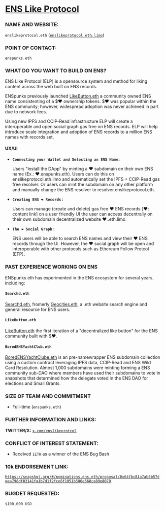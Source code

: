 # [ENS Like Protocol](https://enslikeprotocol.eth.limo)

### NAME AND WEBSITE:

`enslikeprotocol.eth` ([`enslikeprotocol.eth.limo`](https://enslikeprotocol.eth.limo))

### POINT OF CONTACT:

`enspunks.eth` 

### WHAT DO YOU WANT TO BUILD ON ENS?

ENS Like Protocol (ELP) is a opensource system and method for liking content across the web built on ENS records.

ENSpunks previously launched [LikeButton.eth](https://LikeButton.eth.limo) a community owned ENS name consistenting of a $❤️ ownership tokens. $❤️ was popular within the ENS community; however,  widespread adoption was never achieved in part due to network fees.   

Using new IPFS and CCIP-Read infrastructure ELP will create a interoperable and open social graph gas free on ENS records.  ELP will help introduce scale integration and adoption of ENS records to a million ENS names with records set.

#### UX/UI 

- **`Connecting your Wallet and Selecting an ENS Name`:** 
   
   Users "install the DApp" by minting a ❤️ subdomain on their own ENS name (Ex.: ❤️.enspunks.eth).  Users can do this on enslikeprotocol.eth.limo and automatically set the IPFS + CCIP-Read gas free resolver.  Or users can mint the subdomain on any other platform and manually change the ENS resolver to resolver.enslikeprotocol.eth.  

- **`Creating ENS ❤️ Records` :**  

   Users can manage (create and delete) gas free ❤️ ENS records [❤️: content link]  on a user friendly UI the user can access decentrally on their own subdomain decentralized website ❤️.<user>.eth.limo. 

- **`The ❤️ Social Graph` :**

  ENS users will be able to search ENS names and view their ❤️ ENS records through the UI. However, the ❤️  social graph will be open and interoperable with other protocols such as Ethereum Follow Protcol (EFP).  

### PAST EXPERIENCE WORKING ON ENS
ENSpunks.eth has experimented in the ENS ecosystem for several years, including:

#### `Searchd.eth`
[Searchd.eth](https://searchd.eth.limo), fromerly [Geocities.eth](https://geocities.eth.limo), a .eth website search engine and general resource for ENS users.

#### `LikeButton.eth`
[LikeButton.eth](https://likebutton.eth.limo)  the first iteration of a "decentralized like button" for the ENS community built with $❤️.

#### `BoredENSYachtClub.eth`
[BoredENSYachtClube.eth](https://BoredENSYachtClube.eth.limo) is an pre-namewrapper ENS subdomain collection using a custom contract leveraging IPFS data, CCIP-Read and ENS Wild Card Resolution.  Almost 1,000 subdomains were minting forming a ENS community sub-DAO where members have used their subdomains to vote in snapshots that determined how the delegate voted in the ENS DAO for elections and Small Grants. 

### SIZE OF TEAM AND COMMITMENT
- Full-time (`enspunks.eth`)

### FURTHER INFORMATION AND LINKS:

**TWITTER/X:** [`x.com/enslikeprotcol`](https://x.com/enslikeprotocol)

### CONFLICT OF INTEREST STATEMENT:
- Received `1ETH` as a winner of the ENS Bug Bash
  
### 10k ENDORSEMENT LINK:
[`https://snapshot.org/#/nominations.ens.eth/proposal/0x64fbc81a7ab8b57deea798df03141fa1b7d1f2fce6f1051b580e568ca89e8070`](https://snapshot.org/#/nominations.ens.eth/proposal/0x64fbc81a7ab8b57deea798df03141fa1b7d1f2fce6f1051b580e568ca89e8070)

### BUGDET REQUESTED:
`$100,000 USD`
